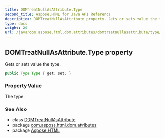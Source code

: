 ```yaml
---
title: DOMTreatNullAsAttribute.Type
second_title: Aspose.HTML for Java API Reference
description: DOMTreatNullAsAttribute property. Gets or sets value the type
type: docs
weight: 20
url: /java/com.aspose.html.dom.attributes/domtreatnullasattribute/type/
---
```

## DOMTreatNullAsAttribute.Type property

Gets or sets value the type.

```java
public Type Type { get; set; }
```

### Property Value

The type.

### See Also

* class [DOMTreatNullAsAttribute](../)
* package [com.aspose.html.dom.attributes](../../../com.aspose.html.dom.attributes/)
* package [Aspose.HTML](../../../)

